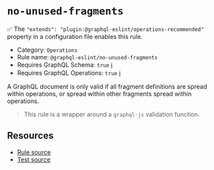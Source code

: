 # `no-unused-fragments`

✅ The `"extends": "plugin:@graphql-eslint/operations-recommended"` property in a configuration file
enables this rule.

- Category: `Operations`
- Rule name: `@graphql-eslint/no-unused-fragments`
- Requires GraphQL Schema: `true`
  [ℹ️](/docs/getting-started#extended-linting-rules-with-graphql-schema)
- Requires GraphQL Operations: `true`
  [ℹ️](/docs/getting-started#extended-linting-rules-with-siblings-operations)

A GraphQL document is only valid if all fragment definitions are spread within operations, or spread
within other fragments spread within operations.

> This rule is a wrapper around a `graphql-js` validation function.

## Resources

- [Rule source](https://github.com/graphql/graphql-js/blob/main/src/validation/rules/NoUnusedFragmentsRule.ts)
- [Test source](https://github.com/graphql/graphql-js/tree/main/src/validation/__tests__/NoUnusedFragmentsRule-test.ts)
